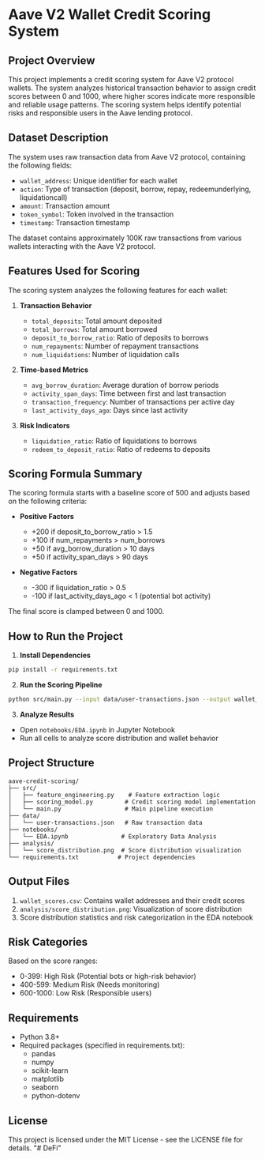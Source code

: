 # Aave V2 Wallet Credit Scoring System

## Project Overview

This project implements a credit scoring system for Aave V2 protocol wallets. The system analyzes historical transaction behavior to assign credit scores between 0 and 1000, where higher scores indicate more responsible and reliable usage patterns. The scoring system helps identify potential risks and responsible users in the Aave lending protocol.

## Dataset Description

The system uses raw transaction data from Aave V2 protocol, containing the following fields:
- `wallet_address`: Unique identifier for each wallet
- `action`: Type of transaction (deposit, borrow, repay, redeemunderlying, liquidationcall)
- `amount`: Transaction amount
- `token_symbol`: Token involved in the transaction
- `timestamp`: Transaction timestamp

The dataset contains approximately 100K raw transactions from various wallets interacting with the Aave V2 protocol.

## Features Used for Scoring

The scoring system analyzes the following features for each wallet:

1. **Transaction Behavior**
   - `total_deposits`: Total amount deposited
   - `total_borrows`: Total amount borrowed
   - `deposit_to_borrow_ratio`: Ratio of deposits to borrows
   - `num_repayments`: Number of repayment transactions
   - `num_liquidations`: Number of liquidation calls

2. **Time-based Metrics**
   - `avg_borrow_duration`: Average duration of borrow periods
   - `activity_span_days`: Time between first and last transaction
   - `transaction_frequency`: Number of transactions per active day
   - `last_activity_days_ago`: Days since last activity

3. **Risk Indicators**
   - `liquidation_ratio`: Ratio of liquidations to borrows
   - `redeem_to_deposit_ratio`: Ratio of redeems to deposits

## Scoring Formula Summary

The scoring formula starts with a baseline score of 500 and adjusts based on the following criteria:

- **Positive Factors**
  - +200 if deposit_to_borrow_ratio > 1.5
  - +100 if num_repayments > num_borrows
  - +50 if avg_borrow_duration > 10 days
  - +50 if activity_span_days > 90 days

- **Negative Factors**
  - -300 if liquidation_ratio > 0.5
  - -100 if last_activity_days_ago < 1 (potential bot activity)

The final score is clamped between 0 and 1000.

## How to Run the Project

1. **Install Dependencies**
```bash
pip install -r requirements.txt
```

2. **Run the Scoring Pipeline**
```bash
python src/main.py --input data/user-transactions.json --output wallet_scores.csv
```

3. **Analyze Results**
- Open `notebooks/EDA.ipynb` in Jupyter Notebook
- Run all cells to analyze score distribution and wallet behavior

## Project Structure
```
aave-credit-scoring/
├── src/
│   ├── feature_engineering.py    # Feature extraction logic
│   ├── scoring_model.py         # Credit scoring model implementation
│   └── main.py                  # Main pipeline execution
├── data/
│   └── user-transactions.json   # Raw transaction data
├── notebooks/
│   └── EDA.ipynb               # Exploratory Data Analysis
├── analysis/
│   └── score_distribution.png  # Score distribution visualization
└── requirements.txt           # Project dependencies
```

## Output Files

1. `wallet_scores.csv`: Contains wallet addresses and their credit scores
2. `analysis/score_distribution.png`: Visualization of score distribution
3. Score distribution statistics and risk categorization in the EDA notebook

## Risk Categories

Based on the score ranges:
- 0-399: High Risk (Potential bots or high-risk behavior)
- 400-599: Medium Risk (Needs monitoring)
- 600-1000: Low Risk (Responsible users)

## Requirements

- Python 3.8+
- Required packages (specified in requirements.txt):
  - pandas
  - numpy
  - scikit-learn
  - matplotlib
  - seaborn
  - python-dotenv

## License

This project is licensed under the MIT License - see the LICENSE file for details.
"# DeFi" 

